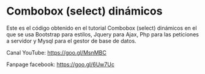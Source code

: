 # Combobox (select) dinámicos
Este es el código obtenido en el tutorial Combobox (select) dinámicos en el que se usa Bootstrap para estilos, Jquery para Ajax, Php para las peticiones a servidor y Mysql para el gestor de base de datos. 

Canal YouTube: https://goo.gl/MsnMBC

Fanpage facebook: https://goo.gl/6Uw7Uc